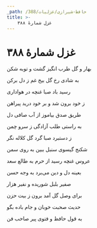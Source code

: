 ```yaml
---
_path: /حافظ-شیرازی/غزلیات/388
title: >-
    غزل شمارهٔ ۳۸۸
---
```

# غزل شمارهٔ ۳۸۸

<div class="b" id="bn1"><div class="m1"><p>بهار و گل طرب انگیز گشت و توبه شکن</p></div>
<div class="m2"><p>به شادی رخ گل بیخ غم ز دل برکن</p></div></div>
<div class="b" id="bn2"><div class="m1"><p>رسید باد صبا غنچه در هواداری</p></div>
<div class="m2"><p>ز خود برون شد و بر خود درید پیراهن</p></div></div>
<div class="b" id="bn3"><div class="m1"><p>طریق صدق بیاموز از آب صافی دل</p></div>
<div class="m2"><p>به راستی طلب آزادگی ز سرو چمن</p></div></div>
<div class="b" id="bn4"><div class="m1"><p>ز دستبرد صبا گرد گل کلاله نگر</p></div>
<div class="m2"><p>شکنج گیسوی سنبل ببین به روی سمن</p></div></div>
<div class="b" id="bn5"><div class="m1"><p>عروس غنچه رسید از حرم به طالع سعد</p></div>
<div class="m2"><p>بعینه دل و دین می‌برد به وجه حسن</p></div></div>
<div class="b" id="bn6"><div class="m1"><p>صفیر بلبل شوریده و نفیر هزار</p></div>
<div class="m2"><p>برای وصل گل آمد برون ز بیت حزن</p></div></div>
<div class="b" id="bn7"><div class="m1"><p>حدیث صحبت خوبان و جام باده بگو</p></div>
<div class="m2"><p>به قول حافظ و فتوی پیر صاحب فن</p></div></div>
